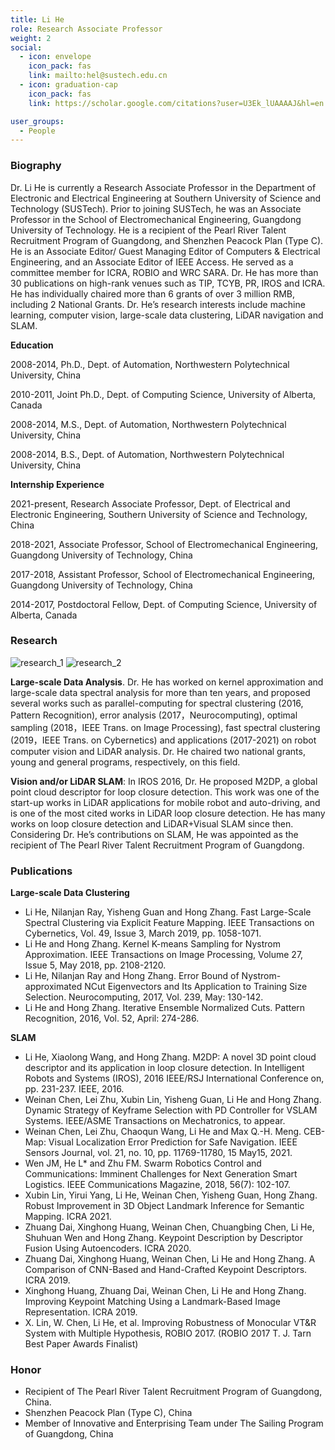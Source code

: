 ```yaml
---
title: Li He
role: Research Associate Professor
weight: 2
social:
  - icon: envelope 
    icon_pack: fas
    link: mailto:hel@sustech.edu.cn
  - icon: graduation-cap 
    icon_pack: fas
    link: https://scholar.google.com/citations?user=U3Ek_lUAAAAJ&hl=en

user_groups:
  - People
---
```

### Biography
Dr. Li He is currently a Research Associate Professor in the Department of Electronic and Electrical Engineering at Southern University of Science and Technology (SUSTech). Prior to joining SUSTech, he was an Associate Professor in the School of Electromechanical Engineering, Guangdong University of Technology. He is a recipient of the Pearl River Talent Recruitment Program of Guangdong, and Shenzhen Peacock Plan (Type C). He is an Associate Editor/ Guest Managing Editor of Computers & Electrical Engineering, and an Associate Editor of IEEE Access. He served as a committee member for ICRA, ROBIO and WRC SARA. Dr. He has more than 30 publications on high-rank venues such as TIP, TCYB, PR, IROS and ICRA. He has individually chaired more than 6 grants of over 3 million RMB, including 2 National Grants. Dr. He’s research interests include machine learning, computer vision, large-scale data clustering, LiDAR navigation and SLAM. 

**Education**

2008-2014, Ph.D., Dept. of Automation, Northwestern Polytechnical University, China

2010-2011, Joint Ph.D., Dept. of Computing Science, University of Alberta, Canada

2008-2014, M.S., Dept. of Automation, Northwestern Polytechnical University, China

2008-2014, B.S., Dept. of Automation, Northwestern Polytechnical University, China

**Internship Experience**

2021-present, Research Associate Professor, Dept. of Electrical and Electronic Engineering, Southern University of Science and Technology, China

2018-2021, Associate Professor, School of Electromechanical Engineering, Guangdong University of Technology, China

2017-2018, Assistant Professor, School of Electromechanical Engineering, Guangdong University of Technology, China

2014-2017, Postdoctoral Fellow, Dept. of Computing Science, University of Alberta, Canada

### Research
![research_1](authors_research/li_he_1.png)
![research_2](authors_research/li_he_2.png)

**Large-scale Data Analysis**. Dr. He has worked on kernel approximation and large-scale data spectral analysis for more than ten years, and proposed several works such as parallel-computing for spectral clustering (2016, Pattern Recognition), error analysis (2017，Neurocomputing), optimal sampling (2018，IEEE Trans. on Image Processing), fast spectral clustering (2019，IEEE Trans. on Cybernetics) and applications (2017-2021) on robot computer vision and LiDAR analysis. Dr. He chaired two national grants, young and general programs, respectively, on this field.  

**Vision and/or LiDAR SLAM**: In IROS 2016, Dr. He proposed M2DP, a global point cloud descriptor for loop closure detection. This work was one of the start-up works in LiDAR applications for mobile robot and auto-driving, and is one of the most cited works in LiDAR loop closure detection. He has many works on loop closure detection and LiDAR+Visual SLAM since then. Considering Dr. He’s contributions on SLAM, He was appointed as the recipient of The Pearl River Talent Recruitment Program of Guangdong. 

### Publications
**Large-scale Data Clustering**
- Li He, Nilanjan Ray, Yisheng Guan and Hong Zhang. Fast Large-Scale Spectral Clustering via Explicit Feature Mapping. IEEE Transactions on Cybernetics, Vol. 49, Issue 3, March 2019, pp. 1058-1071.
- Li He and Hong Zhang. Kernel K-means Sampling for Nystrom Approximation. IEEE Transactions on Image Processing, Volume 27, Issue 5, May 2018, pp. 2108-2120.
- Li He, Nilanjan Ray and Hong Zhang. Error Bound of Nystrom-approximated NCut Eigenvectors and Its Application to Training Size Selection. Neurocomputing, 2017, Vol. 239, May: 130-142.
- Li He and Hong Zhang. Iterative Ensemble Normalized Cuts. Pattern Recognition, 2016, Vol. 52, April: 274-286.

**SLAM**
- Li He, Xiaolong Wang, and Hong Zhang. M2DP: A novel 3D point cloud descriptor and its application in loop closure detection. In Intelligent Robots and Systems (IROS), 2016 IEEE/RSJ International Conference on, pp. 231-237. IEEE, 2016.
- Weinan Chen, Lei Zhu, Xubin Lin, Yisheng Guan, Li He and Hong Zhang. Dynamic Strategy of Keyframe Selection with PD Controller for VSLAM Systems. IEEE/ASME Transactions on Mechatronics, to appear.
- Weinan Chen, Lei Zhu, Chaoqun Wang, Li He and Max Q.-H. Meng. CEB-Map: Visual Localization Error Prediction for Safe Navigation. IEEE Sensors Journal, vol. 21, no. 10, pp. 11769-11780, 15 May15, 2021.
- Wen JM, He L* and Zhu FM. Swarm Robotics Control and Communications: Imminent Challenges for Next Generation Smart Logistics. IEEE Communications Magazine, 2018, 56(7): 102-107.
- Xubin Lin, Yirui Yang, Li He, Weinan Chen, Yisheng Guan, Hong Zhang. Robust Improvement in 3D Object Landmark Inference for Semantic Mapping. ICRA 2021. 
- Zhuang Dai, Xinghong Huang, Weinan Chen, Chuangbing Chen, Li He, Shuhuan Wen and Hong Zhang. Keypoint Description by Descriptor Fusion Using Autoencoders. ICRA 2020.
- Zhuang Dai, Xinghong Huang, Weinan Chen, Li He and Hong Zhang. A Comparison of CNN-Based and Hand-Crafted Keypoint Descriptors. ICRA 2019.
- Xinghong Huang, Zhuang Dai, Weinan Chen, Li He and Hong Zhang. Improving Keypoint Matching Using a Landmark-Based Image Representation. ICRA 2019.
- X. Lin, W. Chen, Li He, et al. Improving Robustness of Monocular VT&R System with Multiple Hypothesis, ROBIO 2017. (ROBIO 2017 T. J. Tarn Best Paper Awards Finalist) 

### Honor
- Recipient of The Pearl River Talent Recruitment Program of Guangdong, China.
- Shenzhen Peacock Plan (Type C), China
- Member of Innovative and Enterprising Team under The Sailing Program of Guangdong, China